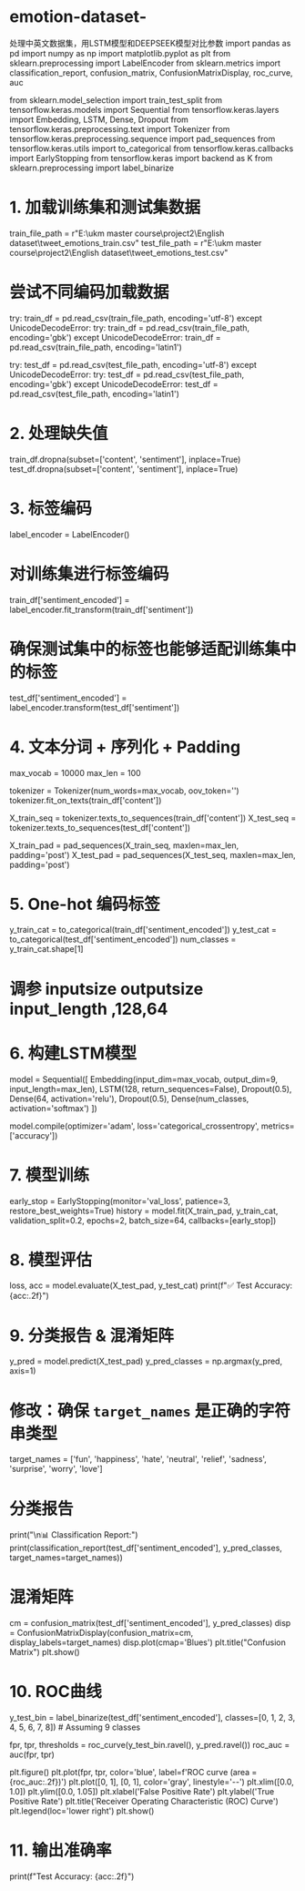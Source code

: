 # emotion-dataset-
处理中英文数据集，用LSTM模型和DEEPSEEK模型对比参数
import pandas as pd
import numpy as np
import matplotlib.pyplot as plt
from sklearn.preprocessing import LabelEncoder
from sklearn.metrics import classification_report, confusion_matrix, ConfusionMatrixDisplay, roc_curve, auc

from sklearn.model_selection import train_test_split
from tensorflow.keras.models import Sequential
from tensorflow.keras.layers import Embedding, LSTM, Dense, Dropout
from tensorflow.keras.preprocessing.text import Tokenizer
from tensorflow.keras.preprocessing.sequence import pad_sequences
from tensorflow.keras.utils import to_categorical
from tensorflow.keras.callbacks import EarlyStopping
from tensorflow.keras import backend as K
from sklearn.preprocessing import label_binarize

# 1. 加载训练集和测试集数据
train_file_path = r"E:\ukm master course\project2\English dataset\tweet_emotions_train.csv"
test_file_path = r"E:\ukm master course\project2\English dataset\tweet_emotions_test.csv"

# 尝试不同编码加载数据
try:
    train_df = pd.read_csv(train_file_path, encoding='utf-8')
except UnicodeDecodeError:
    try:
        train_df = pd.read_csv(train_file_path, encoding='gbk')
    except UnicodeDecodeError:
        train_df = pd.read_csv(train_file_path, encoding='latin1')

try:
    test_df = pd.read_csv(test_file_path, encoding='utf-8')
except UnicodeDecodeError:
    try:
        test_df = pd.read_csv(test_file_path, encoding='gbk')
    except UnicodeDecodeError:
        test_df = pd.read_csv(test_file_path, encoding='latin1')

# 2. 处理缺失值
train_df.dropna(subset=['content', 'sentiment'], inplace=True)
test_df.dropna(subset=['content', 'sentiment'], inplace=True)

# 3. 标签编码
label_encoder = LabelEncoder()

# 对训练集进行标签编码
train_df['sentiment_encoded'] = label_encoder.fit_transform(train_df['sentiment'])

# 确保测试集中的标签也能够适配训练集中的标签
test_df['sentiment_encoded'] = label_encoder.transform(test_df['sentiment'])

# 4. 文本分词 + 序列化 + Padding
max_vocab = 10000
max_len = 100

tokenizer = Tokenizer(num_words=max_vocab, oov_token='<OOV>')
tokenizer.fit_on_texts(train_df['content'])

X_train_seq = tokenizer.texts_to_sequences(train_df['content'])
X_test_seq = tokenizer.texts_to_sequences(test_df['content'])

X_train_pad = pad_sequences(X_train_seq, maxlen=max_len, padding='post')
X_test_pad = pad_sequences(X_test_seq, maxlen=max_len, padding='post')

# 5. One-hot 编码标签
y_train_cat = to_categorical(train_df['sentiment_encoded'])
y_test_cat = to_categorical(test_df['sentiment_encoded'])
num_classes = y_train_cat.shape[1]
# 调参 inputsize outputsize input_length ,128,64
# 6. 构建LSTM模型
model = Sequential([
    Embedding(input_dim=max_vocab, output_dim=9, input_length=max_len),
    LSTM(128, return_sequences=False),
    Dropout(0.5),
    Dense(64, activation='relu'),
    Dropout(0.5),
    Dense(num_classes, activation='softmax')
])

model.compile(optimizer='adam', loss='categorical_crossentropy', metrics=['accuracy'])

# 7. 模型训练
early_stop = EarlyStopping(monitor='val_loss', patience=3, restore_best_weights=True)
history = model.fit(X_train_pad, y_train_cat, validation_split=0.2, epochs=2, batch_size=64, callbacks=[early_stop])

# 8. 模型评估
loss, acc = model.evaluate(X_test_pad, y_test_cat)
print(f"✅ Test Accuracy: {acc:.2f}")

# 9. 分类报告 & 混淆矩阵
y_pred = model.predict(X_test_pad)
y_pred_classes = np.argmax(y_pred, axis=1)

# 修改：确保 `target_names` 是正确的字符串类型
target_names = ['fun', 'happiness', 'hate', 'neutral', 'relief', 'sadness', 'surprise', 'worry', 'love']

# 分类报告
print("\n📊 Classification Report:")
print(classification_report(test_df['sentiment_encoded'], y_pred_classes, target_names=target_names))

# 混淆矩阵
cm = confusion_matrix(test_df['sentiment_encoded'], y_pred_classes)
disp = ConfusionMatrixDisplay(confusion_matrix=cm, display_labels=target_names)
disp.plot(cmap='Blues')
plt.title("Confusion Matrix")
plt.show()

# 10. ROC曲线
y_test_bin = label_binarize(test_df['sentiment_encoded'], classes=[0, 1, 2, 3, 4, 5, 6, 7, 8])  # Assuming 9 classes

fpr, tpr, thresholds = roc_curve(y_test_bin.ravel(), y_pred.ravel())
roc_auc = auc(fpr, tpr)

plt.figure()
plt.plot(fpr, tpr, color='blue', label=f'ROC curve (area = {roc_auc:.2f})')
plt.plot([0, 1], [0, 1], color='gray', linestyle='--')
plt.xlim([0.0, 1.0])
plt.ylim([0.0, 1.05])
plt.xlabel('False Positive Rate')
plt.ylabel('True Positive Rate')
plt.title('Receiver Operating Characteristic (ROC) Curve')
plt.legend(loc='lower right')
plt.show()

# 11. 输出准确率
print(f"Test Accuracy: {acc:.2f}")
